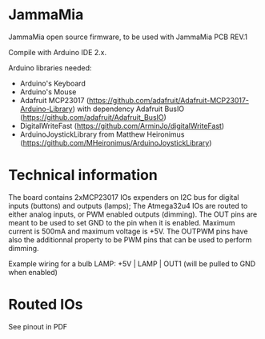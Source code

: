 # JammaMia
JammaMia open source firmware, to be used with JammaMia PCB REV.1

Compile with Arduino IDE 2.x.

Arduino libraries needed:
- Arduino's Keyboard
- Arduino's Mouse
- Adafruit MCP23017 (https://github.com/adafruit/Adafruit-MCP23017-Arduino-Library) with dependency Adafruit BusIO (https://github.com/adafruit/Adafruit_BusIO)
- DigitalWriteFast (https://github.com/ArminJo/digitalWriteFast)
- ArduinoJoystickLibrary from Matthew Heironimus (https://github.com/MHeironimus/ArduinoJoystickLibrary)

# Technical information

The board contains 2xMCP23017 IOs expenders on I2C bus for digital inputs (buttons) and outputs (lamps);
The Atmega32u4 IOs are routed to either analog inputs, or PWM enabled outputs (dimming).
The OUT pins are meant to be used to set GND to the pin when it is enabled. Maximum current is 500mA and maximum voltage is +5V.
The OUTPWM pins have also the additionnal property to be PWM pins that can be used to perform dimming.

Example wiring for a bulb LAMP:
      +5V
       |
      LAMP
	   |
	  OUT1   (will be pulled to GND when enabled)

# Routed IOs

See pinout in PDF

